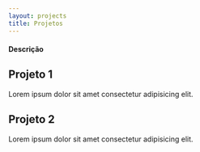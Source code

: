 ```yaml
---
layout: projects
title: Projetos
---
```


#### Descrição

## Projeto 1

Lorem ipsum dolor sit amet consectetur adipisicing elit.

## Projeto 2

Lorem ipsum dolor sit amet consectetur adipisicing elit.